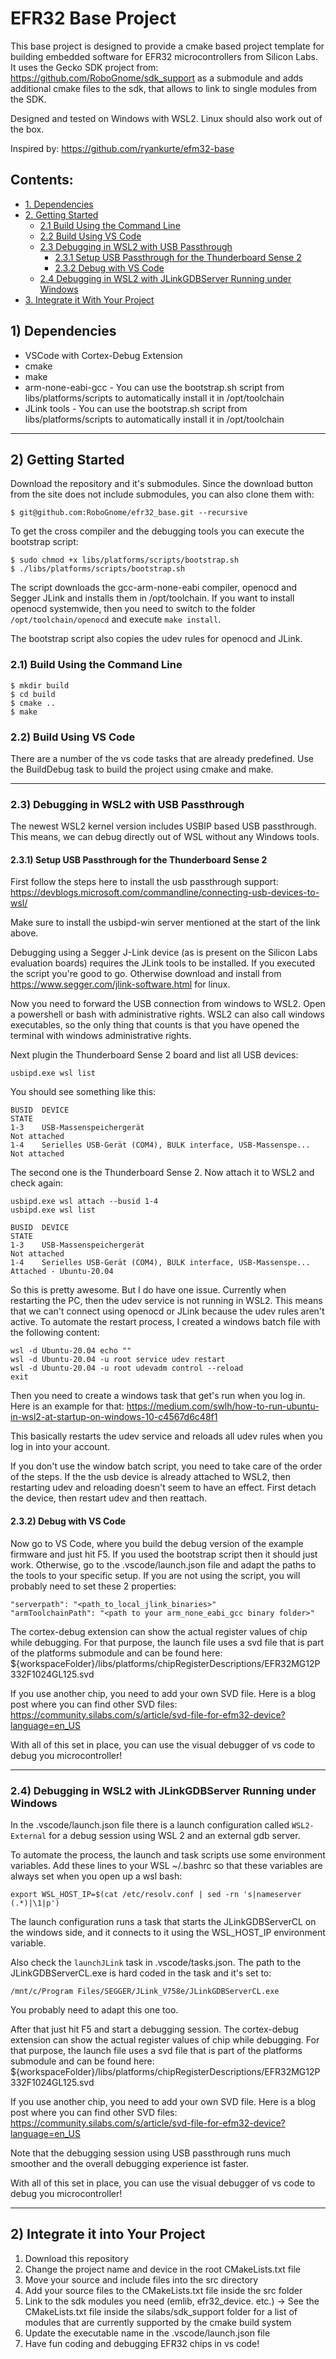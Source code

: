 # EFR32 Base Project

This base project is designed to provide a cmake based project template for building embedded software for
EFR32 microcontrollers from Silicon Labs.
It uses the Gecko SDK project from: https://github.com/RoboGnome/sdk_support as a submodule and adds additional
cmake files to the sdk, that allows to link to single modules from the SDK.

Designed and tested on Windows with WSL2. Linux should also work out of the box.

Inspired by: https://github.com/ryankurte/efm32-base

## Contents:
* [1. Dependencies](#1-dependencies)
* [2. Getting Started](#2-getting-started)
	* [2.1 Build Using the Command Line](#21-build-using-the-command-line)
	* [2.2 Build Using VS Code](#22-build-using-vs-code)
	* [2.3 Debugging in WSL2 with USB Passthrough](#23-debugging-in-wsl2-with-usb-passthrough)
		* [2.3.1 Setup USB Passthrough for the Thunderboard Sense 2](#231-setup-usb-passthrough-for-the-thunderboard-sense-2)
		* [2.3.2 Debug with VS Code](#232-debug-with-vs-code)
	* [2.4 Debugging in WSL2 with JLinkGDBServer Running under Windows](#24-debugging-in-wsl2-with-jlinkgdbserver-running-under-windows)
* [3. Integrate it With Your Project](#3-integrate-it-with-your-project)

## 1) Dependencies

 - VSCode with Cortex-Debug Extension 
 - cmake 
 - make
 - arm-none-eabi-gcc - You can use the bootstrap.sh script from libs/platforms/scripts to automatically install it in /opt/toolchain
 - JLink tools - You can use the bootstrap.sh script from libs/platforms/scripts to automatically install it in /opt/toolchain

---

## 2) Getting Started

Download the repository and it's submodules.
Since the download button from the site does not include submodules, you can also clone
them with:

	$ git@github.com:RoboGnome/efr32_base.git --recursive

To get the cross compiler and the debugging tools you can execute the bootstrap script:

	$ sudo chmod +x libs/platforms/scripts/bootstrap.sh
	$ ./libs/platforms/scripts/bootstrap.sh

The script downloads the gcc-arm-none-eabi compiler, openocd and Segger JLink
and installs them in /opt/toolchain.
If you want to install openocd systemwide, then you need to switch to the 
folder `/opt/toolchain/openocd` and execute `make install`.

The bootstrap script also copies the udev rules for openocd and JLink.


### 2.1) Build Using the Command Line

	$ mkdir build
	$ cd build
	$ cmake ..
	$ make

### 2.2) Build Using VS Code

There are a number of the vs code tasks that are already predefined.
Use the BuildDebug task to build the project using cmake and make.

---

### 2.3) Debugging in WSL2 with USB Passthrough

The newest WSL2 kernel version includes USBIP based USB passthrough.
This means, we can debug directly out of WSL without any Windows tools.


#### 2.3.1) Setup USB Passthrough for the Thunderboard Sense 2

First follow the steps here to install the usb passthrough support:
https://devblogs.microsoft.com/commandline/connecting-usb-devices-to-wsl/

Make sure to install the usbipd-win server mentioned at the start of the link above.

Debugging using a Segger J-Link device (as is present on the Silicon Labs evaluation boards) requires the JLink tools to be installed.
If you executed the script you're good to go.
Otherwise download and install from https://www.segger.com/jlink-software.html for linux.


Now you need to forward the USB connection from windows to WSL2.
Open a powershell or bash with administrative rights.
WSL2 can also call windows executables, so the only thing that counts is that you have opened the terminal with windows administrative rights.

Next plugin the Thunderboard Sense 2 board and list all USB devices:

	usbipd.exe wsl list

You should see something like this:

	BUSID  DEVICE                                                        STATE
	1-3    USB-Massenspeichergerät                                       Not attached
	1-4    Serielles USB-Gerät (COM4), BULK interface, USB-Massenspe...  Not attached

The second one is the Thunderboard Sense 2.
Now attach it to WSL2 and check again:

	usbipd.exe wsl attach --busid 1-4
	usbipd.exe wsl list

	BUSID  DEVICE                                                        STATE
	1-3    USB-Massenspeichergerät                                       Not attached
	1-4    Serielles USB-Gerät (COM4), BULK interface, USB-Massenspe...  Attached - Ubuntu-20.04

So this is pretty awesome.
But I do have one issue. Currently when restarting the PC, then the udev service is not running in WSL2.
This means that we can't connect using openocd or JLink because the udev rules aren't active.
To automate the restart process, I created a windows batch file with the following content:

	wsl -d Ubuntu-20.04 echo ""
	wsl -d Ubuntu-20.04 -u root service udev restart
	wsl -d Ubuntu-20.04 -u root udevadm control --reload
	exit

Then you need to create a windows task that get's run when you log in.
Here is an example for that: https://medium.com/swlh/how-to-run-ubuntu-in-wsl2-at-startup-on-windows-10-c4567d6c48f1

This basically restarts the udev service and reloads all udev rules when you log in into your account.

If you don't use the window batch script, you need to take care of the order of the steps.
If the the usb device is already attached to WSL2, then restarting udev and reloading doesn't seem to have an effect.
First detach the device, then restart udev and then reattach.

#### 2.3.2) Debug with VS Code

Now go to VS Code, where you build the debug version of the example firmware and just hit F5.
If you used the bootstrap script then it should just work.
Otherwise, go to the .vscode/launch.json file and adapt the paths to the tools to your specific setup.
If you are not using the script, you will probably need to set these 2 properties:

	"serverpath": "<path_to_local_jlink_binaries>"
	"armToolchainPath": "<path to your arm_none_eabi_gcc binary folder>"

The cortex-debug extension can show the actual register values of chip while debugging.
For that purpose, the launch file uses a svd file that is part of the platforms submodule and can
be found here:
	${workspaceFolder}/libs/platforms/chipRegisterDescriptions/EFR32MG12P332F1024GL125.svd

If you use another chip, you need to add your own SVD file.
Here is a blog post where you can find other SVD files:
	https://community.silabs.com/s/article/svd-file-for-efm32-device?language=en_US

With all of this set in place, you can use the visual debugger of vs code to debug you 
microcontroller!

---

### 2.4) Debugging in WSL2 with JLinkGDBServer Running under Windows

In the .vscode/launch.json file there is a launch configuration called `WSL2-External` for a debug session using WSL 2 and an external gdb server.

To automate the process, the launch and task scripts use some environment variables.
Add these lines to your WSL ~/.bashrc so that these variables are always set when you open up a wsl bash:


	export WSL_HOST_IP=$(cat /etc/resolv.conf | sed -rn 's|nameserver (.*)|\1|p')


The launch configuration runs a task that starts the JLinkGDBServerCL on the windows side, 
and it connects to it using the WSL_HOST_IP environment variable.

Also check the `launchJLink` task in .vscode/tasks.json. The path to the JLinkGDBServerCL.exe is hard coded in the task and it's set to:

	/mnt/c/Program Files/SEGGER/JLink_V758e/JLinkGDBServerCL.exe

You probably need to adapt this one too.

After that just hit F5 and start a debugging session.
The cortex-debug extension can show the actual register values of chip while debugging.
For that purpose, the launch file uses a svd file that is part of the platforms submodule and can
be found here:
	${workspaceFolder}/libs/platforms/chipRegisterDescriptions/EFR32MG12P332F1024GL125.svd

If you use another chip, you need to add your own SVD file.
Here is a blog post where you can find other SVD files:
	https://community.silabs.com/s/article/svd-file-for-efm32-device?language=en_US

Note that the debugging session using USB passthrough runs much smoother and the overall debugging experience ist faster.

With all of this set in place, you can use the visual debugger of vs code to debug you 
microcontroller!

--- 

## 2) Integrate it into Your Project


1. Download this repository
2. Change the project name and device in the root CMakeLists.txt file
3. Move your source and include files into the src directory
4. Add your source files to the CMakeLists.txt file inside the src folder
5. Link to the sdk modules you need (emlib, efr32_device. etc.) -> See the CMakeLists.txt file inside the silabs/sdk_support folder for a list of modules that are currently supported by the cmake build system
6. Update the executable name in the .vscode/launch.json file
7. Have fun coding and debugging EFR32 chips in vs code!

